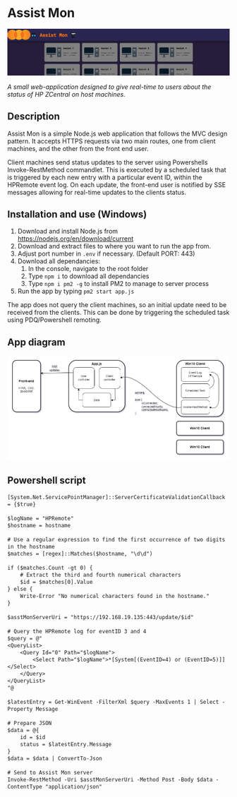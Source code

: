 # Assist Mon

![Screenshot](screenshot.png)

*A small web-application designed to give real-time to users about the status of HP ZCentral on host machines.*

## Description

Assist Mon is a simple Node.js web application that follows the MVC design pattern. It accepts HTTPS requests via two main routes, one from client machines, and the other from the front end user.

Client machines send status updates to the server using Powershells Invoke-RestMethod commandlet. This is executed by a scheduled task that is triggered by each new entry with a particular event ID, within the HPRemote event log. On each update, the front-end user is notified by SSE messages allowing for real-time updates to the clients status.

## Installation and use (Windows)

1. Download and install Node.js from https://nodejs.org/en/download/current
2. Download and extract files to where you want to run the app from.
3. Adjust port number in ``.env`` if necessary. (Default PORT: 443)
4. Download all dependancies:
   1. In the console, navigate to the root folder
   2. Type ``npm i`` to download all dependancies
   3. Type ``npm i pm2 -g`` to install PM2 to manage to server process
5. Run the app by typing ``pm2 start app.js``

The app does not query the client machines, so an initial update need to be received from the clients. This can be done by triggering the scheduled task using PDQ/Powershell remoting.

## App diagram

![App diagram](diagram.png)

## Powershell script

    [System.Net.ServicePointManager]::ServerCertificateValidationCallback = {$true}

    $logName = "HPRemote"
    $hostname = hostname

    # Use a regular expression to find the first occurrence of two digits in the hostname
    $matches = [regex]::Matches($hostname, "\d\d")

    if ($matches.Count -gt 0) {
        # Extract the third and fourth numerical characters
        $id = $matches[0].Value
    } else {
        Write-Error "No numerical characters found in the hostname."
    }

    $asstMonServerUri = "https://192.168.19.135:443/update/$id"

    # Query the HPRemote log for eventID 3 and 4
    $query = @"
    <QueryList>
        <Query Id="0" Path="$logName">
            <Select Path="$logName">*[System[(EventID=4) or (EventID=5)]]</Select>
        </Query>
    </QueryList>
    "@

    $latestEntry = Get-WinEvent -FilterXml $query -MaxEvents 1 | Select -Property Message

    # Prepare JSON
    $data = @{
        id = $id
        status = $latestEntry.Message
    }
    $data = $data | ConvertTo-Json

    # Send to Assist Mon server
    Invoke-RestMethod -Uri $asstMonServerUri -Method Post -Body $data -ContentType "application/json"
